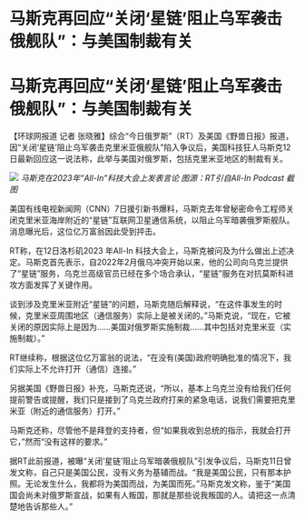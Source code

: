 # 马斯克再回应“关闭‘星链’阻止乌军袭击俄舰队”：与美国制裁有关

# 马斯克再回应“关闭‘星链’阻止乌军袭击俄舰队”：与美国制裁有关

【环球网报道 记者
张晓雅】综合“今日俄罗斯”（RT）及美国《野兽日报》报道，因“关闭‘星链’阻止乌军袭击克里米亚俄舰队”陷入争议后，美国科技狂人马斯克12日最新回应这一说法称，此举与美国对俄罗斯，包括克里米亚地区的制裁有关。

![](https://inews.gtimg.com/om_bt/O5cK___7JESvcIynHY5VqHU7SFuDtGDoYo2DDnnfZpTVoAA/1000)
_马斯克在2023年“All-In”科技大会上发表言论 图源：RT引自All-In Podcast 截图_

美国有线电视新闻网（CNN）7日援引新书爆料，马斯克去年曾秘密命令工程师关闭克里米亚海岸附近的“星链”互联网卫星通信系统，以阻止乌军暗袭俄罗斯舰队。消息曝光后，这位亿万富翁因此受到抨击。

RT称，在12日洛杉矶2023 年All-In
科技大会上，马斯克被问及为什么做出上述决定。马斯克首先表示，自2022年2月俄乌冲突开始以来，他的公司向乌克兰提供了“星链”服务，乌克兰高级官员已经在多个场合承认，“星链”服务在对抗莫斯科进攻方面发挥了关键作用。

谈到涉及克里米亚附近“星链”的问题，马斯克随后解释说，“在这件事发生的时候，克里米亚周围地区（通信服务）实际上是被关闭的。”马斯克说，“现在，它被关闭的原因实际上是因为……美国对俄罗斯实施制裁……其中包括对克里米亚（实施制裁）。”

RT继续称，根据这位亿万富翁的说法，“在没有(美国)政府明确批准的情况下，我们实际上不允许打开（通信）连接。”

另据美国《野兽日报》补充，马斯克还说，“所以，基本上乌克兰没有给我们任何提前警告或提醒，我们只是接到了乌克兰政府打来的紧急电话，说我们需要把克里米亚（附近的通信服务）打开。”

马斯克还称，尽管他不是拜登的支持者，但“如果我收到总统的指示，我就会打开它，”然而“没有这样的要求。”

据RT此前报道，被曝“关闭‘星链’阻止乌军暗袭俄舰队”引发争议后，马斯克11日曾发文称，自己只是美国公民，没有义务为基辅而战。“我是美国公民，只有那本护照。无论发生什么，我都将为美国而战，为美国而死。”马斯克发文称，鉴于“美国国会尚未对俄罗斯宣战，如果有人叛国，那就是那些说我叛国的人。请把这一点清楚地告诉那些人。”

